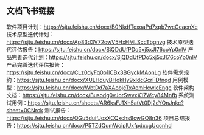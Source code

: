 ## 文档飞书链接 
软件项目计划：https://sjtu.feishu.cn/docx/B0NkdfTcxoaPd7xpb7wcGeacnXc 
技术原型迭代计划：https://sjtu.feishu.cn/docx/Ap83d3V72owV5HxHMLSccTbgnvg 
技术原型迭代评估报告：https://sjtu.feishu.cn/docx/SjQDdUfPDo5xj5xJI76coYp0nlV 
产品完善迭代计划：https://sjtu.feishu.cn/docx/SjQDdUfPDo5xj5xJI76coYp0nlV 
产品完善迭代评估报告：https://sjtu.feishu.cn/docx/CLz0dyFq0o1lCBx3BGyckMAonLg 
软件需求规约：https://sjtu.feishu.cn/docx/XULHduyBHokHy9xldcGcrFDfnqd 
用例模型：https://sjtu.feishu.cn/docx/WbtDd7aXAobjcTxAemHcwlcEngc 
软件架构文档：https://sjtu.feishu.cn/docx/Busodg0vJorSwvxX17Wcy84Mnfb 
系统测试用例：https://sjtu.feishu.cn/sheets/AR6ksFJ1Xh5atVt0Dj2cYOnJnkc?sheet=0CNrck 
测试报告：https://sjtu.feishu.cn/docx/QGu5duifJoxXCQxchs9cwGO8n36 
项目总结报告：https://sjtu.feishu.cn/docx/P5TZdQumWoiplUxfpdxcgUqcnhd
